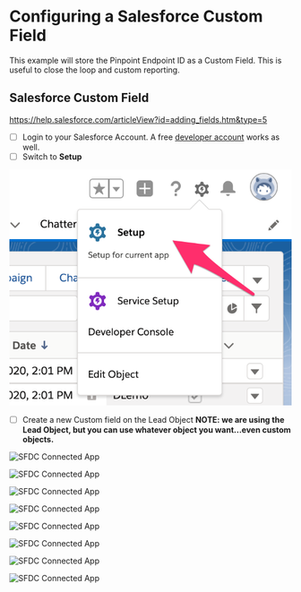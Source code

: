 # Configuring a Salesforce Custom Field

This example will store the Pinpoint Endpoint ID as a Custom Field.  This is useful to close the loop and custom reporting.


## Salesforce Custom Field

https://help.salesforce.com/articleView?id=adding_fields.htm&type=5

- [ ] Login to your Salesforce Account.  A free [developer account](https://developer.salesforce.com) works as well.
- [ ] Switch to **Setup**

![SFDC Setup](images/setup_1.png)


- [ ] Create a new Custom field on the Lead Object **NOTE: we are using the Lead Object, but you can use whatever object you want...even custom objects.**

![SFDC Connected App](images/custom_field_1)

![SFDC Connected App](images/custom_field_2)

![SFDC Connected App](images/custom_field_3)

![SFDC Connected App](images/custom_field_4)

![SFDC Connected App](images/custom_field_5)

![SFDC Connected App](images/custom_field_6)

![SFDC Connected App](images/custom_field_7)

![SFDC Connected App](images/custom_field_8)
